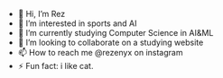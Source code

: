 - 👋 Hi, I’m Rez
- 👀 I’m interested in sports and AI
- 🌱 I’m currently studying Computer Science in AI&ML
- 💞️ I’m looking to collaborate on a studying website
- 📫 How to reach me @rezenyx on instagram
- ⚡ Fun fact: i like cat.

<!---
rezenyx/rezenyx is a ✨ special ✨ repository because its `README.md` (this file) appears on your GitHub profile.
You can click the Preview link to take a look at your changes.
--->

